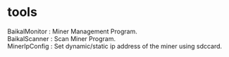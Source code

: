 # tools

BaikalMonitor : Miner Management Program.<BR>
BaikalScanner : Scan Miner Program.<BR>
MinerIpConfig : Set dynamic/static ip address of the miner using sdccard.<BR>
